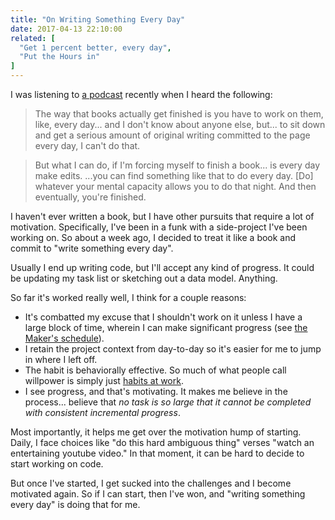 ```yaml
---
title: "On Writing Something Every Day"
date: 2017-04-13 22:10:00
related: [
  "Get 1 percent better, every day",
  "Put the Hours in"
]
---
```


I was listening to [a podcast](https://devchat.tv/ruby-rogues/rails-5-way-obie-fernandez) recently when I heard the following:

> The way that books actually get finished is you have to work on them, like, every day... and I don't know about anyone else, but... to sit down and get a serious amount of original writing committed to the page every day, I can't do that.

> But what I can do, if I'm forcing myself to finish a book... is every day make edits. ...you can find something like that to do every day. [Do] whatever your mental capacity allows you to do that night. And then eventually, you're finished.

I haven't ever written a book, but I have other pursuits that require a lot of motivation. Specifically, I've been in a funk with a side-project I've been working on. So about a week ago, I decided to treat it like a book and commit to "write something every day".

Usually I end up writing code, but I'll accept any kind of progress. It could be updating my task list or sketching out a data model. Anything.

So far it's worked really well, I think for a couple reasons:

- It's combatted my excuse that I shouldn't work on it unless I have a large block of time, wherein I can make significant progress (see [the Maker's schedule](http://www.paulgraham.com/makersschedule.html)).
- I retain the project context from day-to-day so it's easier for me to jump in where I left off.
- The habit is behaviorally effective. So much of what people call willpower is simply just [habits at work](https://www.bryanbraun.com/books/#the-power-of-habit).
- I see progress, and that's motivating. It makes me believe in the process... believe that _no task is so large that it cannot be completed with consistent incremental progress_.

Most importantly, it helps me get over the motivation hump of starting. Daily, I face choices like "do this hard ambiguous thing" verses "watch an entertaining youtube video." In that moment, it can be hard to decide to start working on code.

But once I've started, I get sucked into the challenges and I become motivated again. So if I can start, then I've won, and "writing something every day" is doing that for me.
